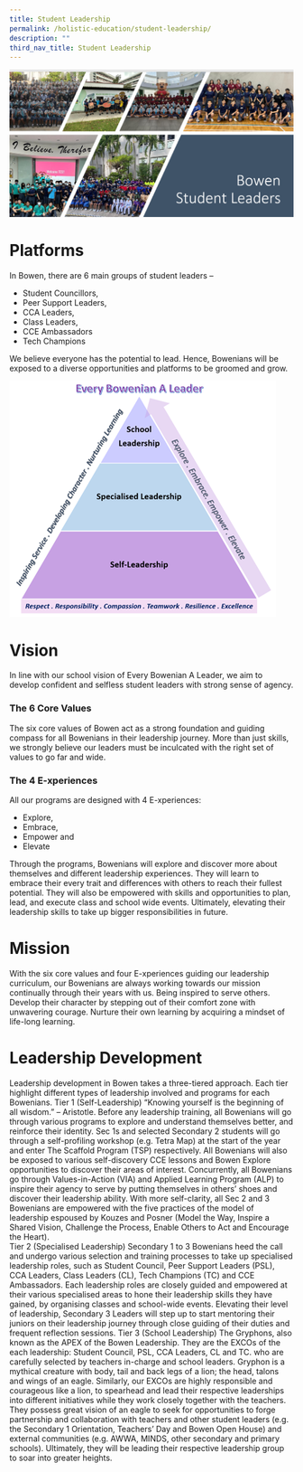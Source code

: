 ```yaml
---
title: Student Leadership
permalink: /holistic-education/student-leadership/
description: ""
third_nav_title: Student Leadership
---
```

![](/images/Signature%20Programmes/Student%20Leadership/bowen%20student%20leaders%20montage.png)

# Platforms
In Bowen, there are 6 main groups of student leaders – 
* Student Councillors, 
* Peer Support Leaders, 
* CCA Leaders, 
* Class Leaders, 
* CCE Ambassadors
* Tech Champions

We believe everyone has the potential to lead. Hence, Bowenians will be exposed to a diverse opportunities and platforms to be groomed and grow.

![](/images/Signature%20Programmes/Student%20Leadership/student%20leadership%20framework.png)
# Vision
 In line with our school vision of Every Bowenian A Leader, we aim to develop confident and selfless student leaders with strong sense of agency.
 
### The 6 Core Values
The six core values of Bowen act as a strong foundation and guiding compass for all Bowenians in their leadership journey. More than just skills, we strongly believe our leaders must be inculcated with the right set of values to go far and wide.  


### The 4 E-xperiences
All our programs are designed with 4 E-xperiences: 
* Explore, 
* Embrace, 
* Empower and
*  Elevate

Through the programs, Bowenians will explore and discover more about themselves and different leadership experiences. They will learn to embrace their every trait and differences with others to reach their fullest potential. They will also be empowered with skills and opportunities to plan, lead, and execute class and school wide events. Ultimately, elevating their leadership skills to take up bigger responsibilities in future.

# Mission
With the six core values and four E-xperiences guiding our leadership curriculum, our Bowenians are always working towards our mission continually through their years with us. Being inspired to serve others. Develop their character by stepping out of their comfort zone with unwavering courage. Nurture their own learning by acquiring a mindset of life-long learning.

# Leadership Development
Leadership development in Bowen takes a three-tiered approach. Each tier highlight different types of leadership involved and programs for each Bowenians.
Tier 1 (Self-Leadership) 
“Knowing yourself is the beginning of all wisdom.” – Aristotle. Before any leadership training, all Bowenians will go through various programs to explore and understand themselves better, and reinforce their identity.  Sec 1s and selected Secondary 2 students will go through a self-profiling workshop (e.g. Tetra Map) at the start of the year and enter The Scaffold Program (TSP) respectively. All Bowenians will also be exposed to various self-discovery CCE lessons and Bowen Explore opportunities to discover their areas of interest. Concurrently, all Bowenians go through Values-in-Action (VIA) and Applied Learning Program (ALP) to inspire their agency to serve by putting themselves in others’ shoes and discover their leadership ability. With more self-clarity, all Sec 2 and 3 Bowenians are empowered with the five practices of the model of leadership espoused by Kouzes and Posner (Model the Way, Inspire a Shared Vision, Challenge the Process, Enable Others to Act and Encourage the Heart).  
Tier 2 (Specialised Leadership) 
Secondary 1 to 3 Bowenians heed the call and undergo various selection and training processes to take up specialised leadership roles, such as Student Council, Peer Support Leaders (PSL), CCA Leaders, Class Leaders (CL), Tech Champions (TC) and CCE Ambassadors. Each leadership roles are closely guided and empowered at their various specialised areas to hone their leadership skills they have gained, by organising classes and school-wide events. Elevating their level of leadership, Secondary 3 Leaders will step up to start mentoring their juniors on their leadership journey through close guiding of their duties and frequent reflection sessions.
Tier 3 (School Leadership) 
The Gryphons, also known as the APEX of the Bowen Leadership. They are the EXCOs of the each leadership: Student Council, PSL, CCA Leaders, CL and TC. who are carefully selected by teachers in-charge and school leaders. Gryphon is a mythical creature with body, tail and back legs of a lion; the head, talons and wings of an eagle. Similarly, our EXCOs are highly responsible and courageous like a lion, to spearhead and lead their respective leaderships into different initiatives while they work closely together with the teachers. They possess great vision of an eagle to seek for opportunities to forge partnership and collaboration with teachers and other student leaders (e.g. the Secondary 1 Orientation, Teachers’ Day and Bowen Open House) and external communities (e.g. AWWA, MINDS, other secondary and primary schools). Ultimately, they will be leading their respective leadership group to soar into greater heights.